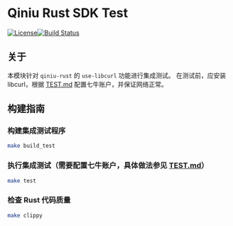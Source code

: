 # Qiniu Rust SDK Test

[![License](https://img.shields.io/badge/license-Apache%202-blue)](https://github.com/bachue/rust-sdk/blob/master/LICENSE)[![Build Status](https://api.travis-ci.com/bachue/rust-sdk.svg?branch=master)](https://travis-ci.org/bachue/rust-sdk)

## 关于

本模块针对 `qiniu-rust` 的 `use-libcurl` 功能进行集成测试。
在测试前，应安装 libcurl，根据 [TEST.md](../TEST.md) 配置七牛账户，并保证网络正常。

## 构建指南

### 构建集成测试程序

```bash
make build_test
```

### 执行集成测试（需要配置七牛账户，具体做法参见 [TEST.md](../TEST.md)）

```bash
make test
```

### 检查 Rust 代码质量

```bash
make clippy
```
